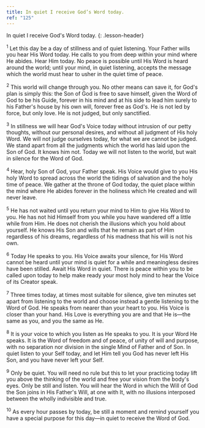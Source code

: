 ```yaml
---
title: In quiet I receive God’s Word today.
ref: "125"
---
```


In quiet I receive God's Word today.
{: .lesson-header}

<sup>1</sup> Let this day be a day of stillness and of quiet listening.
Your Father wills you hear His Word today. He calls to you from deep
within your mind where He abides. Hear Him today. No peace is possible
until His Word is heard around the world; until your mind, in quiet
listening, accepts the message which the world must hear to usher in the
quiet time of peace.

<sup>2</sup> This world will change through you. No other means can save
it, for God's plan is simply this: the Son of God is free to save
himself, given the Word of God to be his Guide, forever in his mind and
at his side to lead him surely to his Father's house by his own will,
forever free as God's. He is not led by force, but only love. He is not
judged, but only sanctified.

<sup>3</sup> In stillness we will hear God's Voice today without
intrusion of our petty thoughts, without our personal desires, and
without all judgment of His holy Word. We will not judge ourselves
today, for what we are cannot be judged. We stand apart from all the
judgments which the world has laid upon the Son of God. It knows him
not. Today we will not listen to the world, but wait in silence for the
Word of God.

<sup>4</sup> Hear, holy Son of God, your Father speak. His Voice would
give to you His holy Word to spread across the world the tidings of
salvation and the holy time of peace. We gather at the throne of God
today, the quiet place within the mind where He abides forever in the
holiness which He created and will never leave.

<sup>5</sup> He has not waited until you return your mind to Him to give
His Word to you. He has not hid Himself from you while you have wandered
off a little while from Him. He does not cherish the illusions which you
hold about yourself. He knows His Son and wills that he remain as part
of Him regardless of his dreams, regardless of his madness that his will
is not his own.

<sup>6</sup> Today He speaks to you. His Voice awaits your silence, for
His Word cannot be heard until your mind is quiet for a while and
meaningless desires have been stilled. Await His Word in quiet. There is
peace within you to be called upon today to help make ready your most
holy mind to hear the Voice of its Creator speak.

<sup>7</sup> Three times today, at times most suitable for silence, give
ten minutes set apart from listening to the world and choose instead a
gentle listening to the Word of God. He speaks from nearer than your
heart to you. His Voice is closer than your hand. His Love is everything
you are and that He is—the same as you, and you the same as He.

<sup>8</sup> It is your voice to which you listen as He speaks to you.
It is your Word He speaks. It is the Word of freedom and of peace, of
unity of will and purpose, with no separation nor division in the single
Mind of Father and of Son. In quiet listen to your Self today, and let
Him tell you God has never left His Son, and you have never left your
Self.

<sup>9</sup> Only be quiet. You will need no rule but this to let your
practicing today lift you above the thinking of the world and free your
vision from the body's eyes. Only be still and listen. You will hear the
Word in which the Will of God the Son joins in His Father's Will, at one
with It, with no illusions interposed between the wholly indivisible and
true.

<sup>10</sup> As every hour passes by today, be still a moment and
remind yourself you have a special purpose for this day—in quiet to
receive the Word of God.

